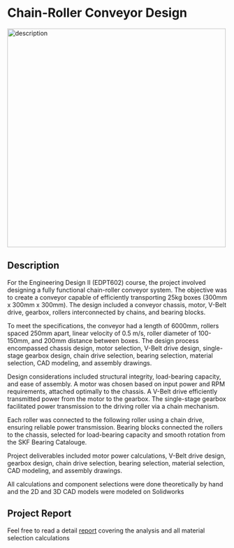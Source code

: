 # Chain-Roller Conveyor Design
<img src="Manual Scissor Lift Model.gif" alt="description" width="500"/>

## Description
For the Engineering Design II (EDPT602) course, the project involved designing a fully functional chain-roller conveyor system. The objective was to create a conveyor capable of efficiently transporting 25kg boxes (300mm x 300mm x 300mm). The design included a conveyor chassis, motor, V-Belt drive, gearbox, rollers interconnected by chains, and bearing blocks.

To meet the specifications, the conveyor had a length of 6000mm, rollers spaced 250mm apart, linear velocity of 0.5 m/s, roller diameter of 100-150mm, and 200mm distance between boxes. The design process encompassed chassis design, motor selection, V-Belt drive design, single-stage gearbox design, chain drive selection, bearing selection, material selection, CAD modeling, and assembly drawings.

Design considerations included structural integrity, load-bearing capacity, and ease of assembly. A motor was chosen based on input power and RPM requirements, attached optimally to the chassis. A V-Belt drive efficiently transmitted power from the motor to the gearbox. The single-stage gearbox facilitated power transmission to the driving roller via a chain mechanism.

Each roller was connected to the following roller using a chain drive, ensuring reliable power transmission. Bearing blocks connected the rollers to the chassis, selected for load-bearing capacity and smooth rotation from the SKF Bearing Catalouge.

Project deliverables included motor power calculations, V-Belt drive design, gearbox design, chain drive selection, bearing selection, material selection, CAD modeling, and assembly drawings.

All calculations and component selections were done theoretically by hand and the 2D and 3D CAD models were modeled on Solidworks

## Project Report
Feel free to read a detail [report](Report.pdf) covering the analysis and all material selection calculations